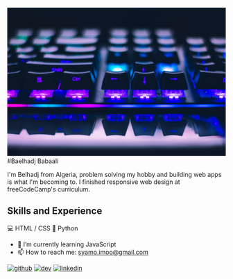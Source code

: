 ![Front-end Web Development](https://github.com/Baelhj/Baelhj/blob/main/pexels-john-petalcurin-2115257.jpg)
#Baelhadj Babaali

I'm Belhadj from Algeria, problem solving my hobby and building web apps is what I'm becoming to. I finished responsive web design  at freeCodeCamp's curriculum.

## Skills and Experience

💻 HTML / CSS 
🐍️ Python

- 🌱 I’m currently learning JavaScript 
- 📫 How to reach me: syamo.imoo@gmail.com 


[<img src='https://cdn.jsdelivr.net/npm/simple-icons@3.0.1/icons/github.svg' alt='github' height='40'>](https://github.com/Baelhj)  [<img src='https://cdn.jsdelivr.net/npm/simple-icons@3.0.1/icons/dev-dot-to.svg' alt='dev' height='40'>](https://dev.to/baelhj)  [<img src='https://cdn.jsdelivr.net/npm/simple-icons@3.0.1/icons/linkedin.svg' alt='linkedin' height='40'>](https://www.linkedin.com/in/baelhadj-babaali/)  







